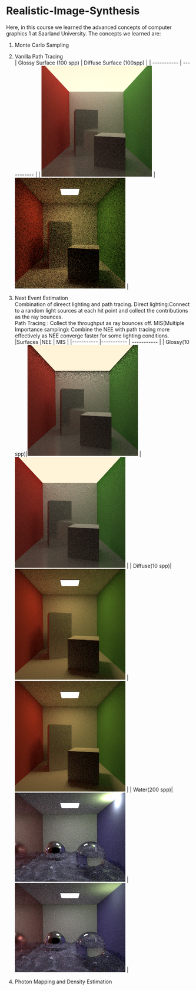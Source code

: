 # Realistic-Image-Synthesis
Here, in this course we learned the advanced concepts of computer graphics 1 at Saarland University. The concepts we learned are:<br/>
1. Monte Carlo Sampling <br/>
2. Vanilla Path Tracing <br/>
| Glossy Surface (100 spp)     | Diffuse Surface (100spp) |
| ----------- | ----------- |
| <img src="imgs/PT/cornell_box_glossy_100.png" width="300"/>      | <img src="imgs/PT/cornell_box_100.png" width="300"/>       |
3. Next Event Estimation <br/>
Combination of direect lighting and path tracing.
Direct lighting:Connect to a random light sources at each hit point and collect the contributions as the ray bounces.<br/> 
Path Tracing : Collect the throughput as ray bounces off. 
MIS(Multiple Importance sampling): Combine the NEE with path tracing more effectively as NEE converge faster for some lighting conditions.
|Surfaces |NEE     | MIS |
|----------- |----------- | ----------- |
| Glossy(10 spp)|<img src="imgs/NEE/NEE/NEE_cornel_box_glossy_10spp.png" width="300"/>      | <img src="imgs/NEE/MIS/MIS_cornel_box_glossy_10spp.png" width="300"/>       |
| Diffuse(10 spp)|<img src="imgs/NEE/NEE/NEE_cornel_box_10spp.png" width="300"/>      | <img src="imgs/NEE/MIS/MIS_cornel_box_10spp.png" width="300"/>       |
| Water(200 spp)|<img src="imgs/NEE/NEE/NEE_cornel_box_water.png" width="300"/>      | <img src="imgs/NEE/MIS/MIS_cornel_box_water_200spp.png" width="300"/>       |

6. Photon Mapping and Density Estimation <br/>
